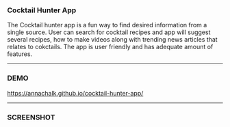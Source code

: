### Cocktail Hunter App

The Cocktail hunter app is a fun way to find desired information from a single source. User can search for cocktail recipes and app will suggest several recipes, how to make videos along with trending news articles that relates to cokctails. 
The app is user friendly and has adequate amount of features.


* * *

### DEMO

https://annachalk.github.io/cocktail-hunter-app/


***

### SCREENSHOT

 



